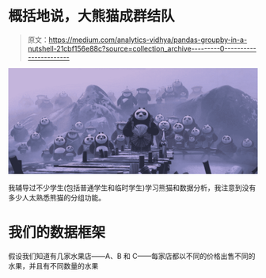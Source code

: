 # 概括地说，大熊猫成群结队

> 原文：<https://medium.com/analytics-vidhya/pandas-groupby-in-a-nutshell-21cbf156e88c?source=collection_archive---------0----------------------->

![](img/9eb46303ea4f0075d9b6f870a047da7b.png)

我辅导过不少学生(包括普通学生和临时学生)学习熊猫和数据分析，我注意到没有多少人太熟悉熊猫的分组功能。

# 我们的数据框架

假设我们知道有几家水果店——A、B 和 C——每家店都以不同的价格出售不同的水果，并且有不同数量的水果